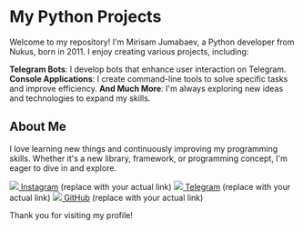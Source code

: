 # My Python Projects

Welcome to my repository! I'm Mirisam Jumabaev, a Python developer from Nukus, born in 2011. I enjoy creating various projects, including:

**Telegram Bots**: I develop bots that enhance user interaction on Telegram.
**Console Applications**: I create command-line tools to solve specific tasks and improve efficiency.
**And Much More**: I'm always exploring new ideas and technologies to expand my skills.

## About Me

I love learning new things and continuously improving my programming skills. Whether it's a new library, framework, or programming concept, I'm eager to dive in and explore.


[<img src="https://img.icons8.com/material-outlined/24/000000/instagram-new.png"/> Instagram](https://www.instagram.com/mrxlsw) (replace with your actual link)
[<img src="https://img.icons8.com/material-outlined/24/000000/telegram-app.png"/> Telegram](https://t.me/mrxlsw_world) (replace with your actual link)
[<img src="https://img.icons8.com/material-outlined/24/000000/github.png"/> GitHub](https://github.com/mrxlsw) (replace with your actual link)

Thank you for visiting my profile!

